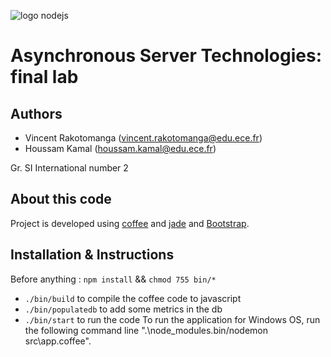 ![logo nodejs](https://upload.wikimedia.org/wikipedia/commons/thumb/d/d9/Node.js_logo.svg/2000px-Node.js_logo.svg.png)
# Asynchronous Server Technologies: final lab

## Authors
- Vincent Rakotomanga (vincent.rakotomanga@edu.ece.fr)
- Houssam Kamal (houssam.kamal@edu.ece.fr)

Gr. SI International number 2

## About this code

Project is developed using [coffee](http://coffeescript.org/) and [jade](http://jade-lang.com/) and [Bootstrap](http://getbootstrap.com/).

## Installation & Instructions

Before anything : `npm install` && `chmod 755 bin/*`

- `./bin/build` to compile the coffee code to javascript
- `./bin/populatedb` to add some metrics in the db
- `./bin/start` to run the code
To run the application for Windows OS, run the following command line ".\node_modules\.bin/nodemon src\app.coffee".